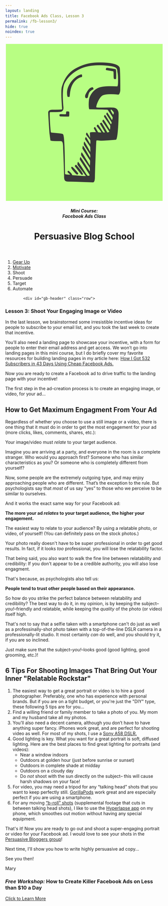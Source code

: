 ```yaml
---
layout: landing
title: Facebook Ads Class, Lesson 3
permalink: /fb-lesson3/
hide: true
noindex: true
---
```


<div class="container-fluid">
<header class="course-header">

<div class="branding">
<img class="avatar" src="/img/fb.png" alt="">
<h5 class="float-left course-title">Mini Course:<br>Facebook Ads Class</h5>
<h1 class="site-title float-right">Persuasive Blog School</h1>
</div>
</header>

<div style="clear: both;"></div>

<ol class="progtrckr" data-progtrckr-steps="6">
    <li class="progtrckr-done-green"><a href="/fb-lesson1">Gear Up</a></li><!--
 --><li class="progtrckr-done-green"><a href="/fb-lesson2">Motivate</a></li><!--
 --><li class="progtrckr-done-green">Shoot</li><!--
 --><li class="progtrckr-todo">Persuade</li><!--
  --><li class="progtrckr-todo">Target</li><!--
 --><li class="progtrckr-todo">Automate</li>
</ol>

            <div id="gb-header" class="row">
<h3 class="no-padding-top no-padding-bottom margin-0">Lesson 3: Shoot Your Engaging Image or Video</h3>
            </div>


<div class="padding-regular">

<div class="text-align-left">
<p>In the last lesson, we brainstormed some irresistible incentive ideas for people to subscribe to your email list, and you took the last week to create that incentive.</p>

<p>You’ll also need a landing page to showcase your incentive, with a form for people to enter their email address and get access. We won’t go into landing pages in this mini course, but I do briefly cover my favorite resources for building landing pages in my article here: <a href="http://boostblogtraffic.com/facebook-ads/">How I Got 532 Subscribers in 43 Days Using Cheap Facebook Ads.</a></p>

<p>Now you are ready to create a Facebook ad to drive traffic to the landing page with your incentive!</p>

<p>The first step in the ad-creation process is to create an engaging image, or video, for your ad...</p>

<h2>How to Get Maximum Engagment From Your Ad</h2>

<p>Regardless of whether you choose to use a still image or a video, there is one thing that it must do in order to get the most engagement for your ad (more clicks, likes, comments, shares, etc.):</p>

<p>Your image/video must <em>relate</em> to your target audience.</p>

<p>Imagine you are arriving at a party, and everyone in the room is a complete stranger. Who would you approach first? Someone who has similar characteristics as you? Or someone who is completely different from yourself?</p>

<p>Now, some people are the extremely outgoing type, and may enjoy approaching people who are different. That’s the exception to the rule. But psychologists say that <em>most</em> of us say “yes” to those who we perceive to be similar to ourselves.</p>

<p>And it works the exact same way for your Facebook ad:</p>

<div class="green-box"><p><strong>The more your ad <em>relates</em> to your target audience, the higher your engagement.</strong></p></div>

<p>The easiest way to relate to your audience? By using a relatable photo, or video, of yourself! (You can definitely pass on the stock photos.)</p>

<p>Your photo really doesn't have to be super professional in order to get good results. In fact, if it looks <em>too</em> professional, you will lose the relatability factor.</p>

<p>That being said, you also want to walk the fine line between relatability and credibility: If you don't appear to be a credible authority, you will also lose engagment.</p>

<p>That's because, as psychologists also tell us:</p>

<div class="green-box"><p><strong>People tend to trust other people based on their appearance.</strong></p></div>

<p>So how do you strike the perfect balance between relatability and credibility? The best way to do it, in my opinion, is by keeping the subject–<em>you!</em>–friendly and relatable, while keeping the <em>quality</em> of the photo (or video) itself high.</p>

<p>That's not to say that a selfie taken with a smartphone can't do just as well as a professinally-shot photo taken with a top-of-the-line DSLR camera in a professionally-lit studio. It most certainly <em>can</em> do well, and you should try it, if you are so inclined.</p>

<p>Just make sure that the subject–<em>you!</em>–looks good (good lighting, good grooming, etc.)!</p>

<h2>6 Tips For Shooting Images That Bring Out Your Inner "Relatable Rockstar"</h2>

<ol>
<li>The easiest way to get a great portrait or video is to hire a good photographer. Preferably, one who has experience with personal brands. But if you are on a tight budget, or you're just the "DIY" type, these following 5 tips are for you...</li>
<li>Find a willing friend or family member to take a photo of you. My mom and my husband take all my photos.</li>
<li>You’ll also need a decent camera, although you don’t have to have anything super fancy. iPhones work great, and are perfect for shooting video as well. For most of my shots, I use a <a href="http://www.imaging-resource.com/PRODS/sony-a58/sony-a58A.HTM">Sony A58 DSLR.</a></li>
<li>Good lighting is key. What you want for a great portrait is soft, diffused lighting. Here are the best places to find great lighting for portraits (and videos):
<ul><li>Near a window indoors</li><li>Outdoors at golden hour (just before sunrise or sunset)</li><li>Outdoors in complete shade at midday</li><li>Outdoors on a cloudy day</li><li>Do <em>not</em> shoot with the sun directly on the subject– this will cause harsh shadows on your face!</li></ul>
</li>
<li>For video, you may need a tripod for any “talking head” shots that you want to keep perfectly still. <a href="http://joby.com/gorillapod?gclid=Cj0KEQjw35-vBRD3qKz8hPezlIIBEiQAOeKNrjkdEvgX0VOSuZr0HeEx6rrNrtJ7t9TT87qwB3k7MIUaAh0z8P8HAQ">GorillaPods</a> work great and are especially perfect if you are using a smartphone.</li>
<li>For any moving <a href="https://www.youtube.com/watch?v=kMNVn7CB3HQ">“b-roll” shots</a> (supplemental footage that cuts in between talking head shots), I like to use the <a href="https://itunes.apple.com/us/app/hyperlapse-from-instagram/id740146917?mt=8">Hyperlapse app</a> on my phone, which smoothes out motion without having any special equipment.</li>
</ol>

<p>That's it! Now you are ready to go out and shoot a super-engaging portrait or video for your Facebook ad. I would love to see your shots in the <a href="http://www.facebook.com/groups/persuasiveblog/">Persuasive Bloggers group</a>!</p>

<p>Next time, I'll show you how to write highly persuasive ad copy...</p>

<p>See you then!</p>

<p>Mary</p>

<div class="offer-box">
<h3><em>Free Workshop:</em> How to Create Killer Facebook Ads on Less than $10 a Day</h3>
<a class="button button-large green-button" href="http://fbadsfornewbies.com/maryweb">Click to Learn More</a>
<p>  </p>
</div>


</div>


</div>


</div>
